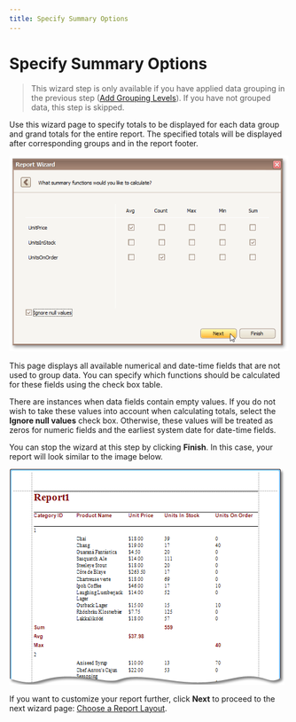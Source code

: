 ```yaml
---
title: Specify Summary Options
---
```

# Specify Summary Options
> This wizard step is only available if you have applied data grouping in the previous step ([Add Grouping Levels](add-grouping-levels.md)). If you have not grouped data, this step is skipped.

Use this wizard page to specify totals to be displayed for each data group and grand totals for the entire report. The specified totals will be displayed after corresponding groups and in the report footer.

![RD_ReportWizard_Standard_6](../../../../../images/img8324.png)

This page displays all available numerical and date-time fields that are not used to group data. You can specify which functions should be calculated for these fields using the check box table.

There are instances when data fields contain empty values. If you do not wish to take these values into account when calculating totals, select the **Ignore null values** check box. Otherwise, these values will be treated as zeros for numeric fields and the earliest system date for date-time fields.

You can stop the wizard at this step by clicking **Finish**. In this case, your report will look similar to the image below.

![RD_ReportWizard_Standard_6a](../../../../../images/img9166.png)

If you want to customize your report further, click **Next** to proceed to the next wizard page: [Choose a Report Layout](choose-a-report-layout.md).